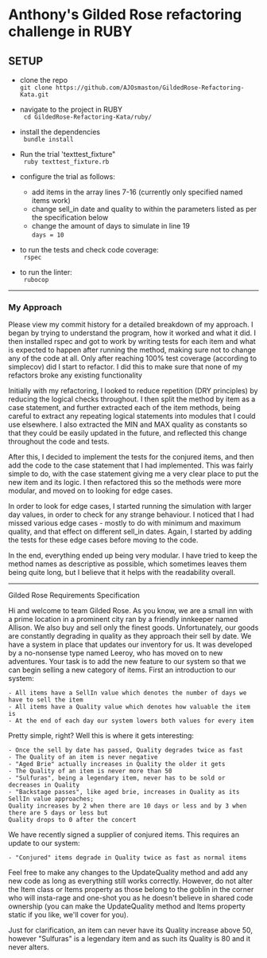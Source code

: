# Anthony's Gilded Rose refactoring challenge in RUBY

## SETUP

* clone the repo  
` git clone https://github.com/AJOsmaston/GildedRose-Refactoring-Kata.git `

* navigate to the project in RUBY   
` cd GildedRose-Refactoring-Kata/ruby/`

* install the dependencies  
` bundle install`

* Run the trial 'texttest_fixture"   
` ruby texttest_fixture.rb`

* configure the trial as follows:
	- add items in the array lines 7-16 (currently only specified named items work)
	- change sell_in date and quality to within the parameters listed as per the specification below
	- change the amount of days to simulate in line 19  
		`days = 10`  

* to run the tests and check code coverage:  
` rspec`

* to run the linter:  
` rubocop`

-----

### My Approach

Please view my commit history for a detailed breakdown of my approach. I began by trying to understand the program, how it worked and what it did. I then installed rspec and got to work by writing tests for each item and what is expected to happen after running the method, making sure not to change any of the code at all. Only after reaching 100% test coverage (according to simplecov) did I start to refactor. I did this to make sure that none of my refactors broke any existing functionality

Initially with my refactoring, I looked to reduce repetition (DRY principles) by reducing the logical checks throughout. I then split the method by item as a case statement, and further extracted each of the item methods, being careful to extract any repeating logical statements into modules that I could use elsewhere. I also extracted the MIN and MAX quality as constants so that they could be easily updated in the future, and reflected this change throughout the code and tests.

After this, I decided to implement the tests for the conjured items, and then add the code to the case statement that I had implemented. This was fairly simple to do, with the case statement giving me a very clear place to put the new item and its logic. I then refactored this so the methods were more modular, and moved on to looking for edge cases.

In order to look for edge cases, I started running the simulation with larger day values, in order to check for any strange behaviour. I noticed that I had missed various edge cases - mostly to do with minimum and maximum quality, and that effect on different sell_in dates. Again, I started by adding the tests for these edge cases before moving to the code.

In the end, everything ended up being very modular. I have tried to keep the method names as descriptive as possible, which sometimes leaves them being quite long, but I believe that it helps with the readability overall.

-----



Gilded Rose Requirements Specification


Hi and welcome to team Gilded Rose. As you know, we are a small inn with a prime location in a
prominent city ran by a friendly innkeeper named Allison. We also buy and sell only the finest goods.
Unfortunately, our goods are constantly degrading in quality as they approach their sell by date. We
have a system in place that updates our inventory for us. It was developed by a no-nonsense type named
Leeroy, who has moved on to new adventures. Your task is to add the new feature to our system so that
we can begin selling a new category of items. First an introduction to our system:

	- All items have a SellIn value which denotes the number of days we have to sell the item
	- All items have a Quality value which denotes how valuable the item is
	- At the end of each day our system lowers both values for every item

Pretty simple, right? Well this is where it gets interesting:

	- Once the sell by date has passed, Quality degrades twice as fast
	- The Quality of an item is never negative
	- "Aged Brie" actually increases in Quality the older it gets
	- The Quality of an item is never more than 50
	- "Sulfuras", being a legendary item, never has to be sold or decreases in Quality
	- "Backstage passes", like aged brie, increases in Quality as its SellIn value approaches;
	Quality increases by 2 when there are 10 days or less and by 3 when there are 5 days or less but
	Quality drops to 0 after the concert

We have recently signed a supplier of conjured items. This requires an update to our system:

	- "Conjured" items degrade in Quality twice as fast as normal items

Feel free to make any changes to the UpdateQuality method and add any new code as long as everything
still works correctly. However, do not alter the Item class or Items property as those belong to the
goblin in the corner who will insta-rage and one-shot you as he doesn't believe in shared code
ownership (you can make the UpdateQuality method and Items property static if you like, we'll cover
for you).

Just for clarification, an item can never have its Quality increase above 50, however "Sulfuras" is a
legendary item and as such its Quality is 80 and it never alters.
